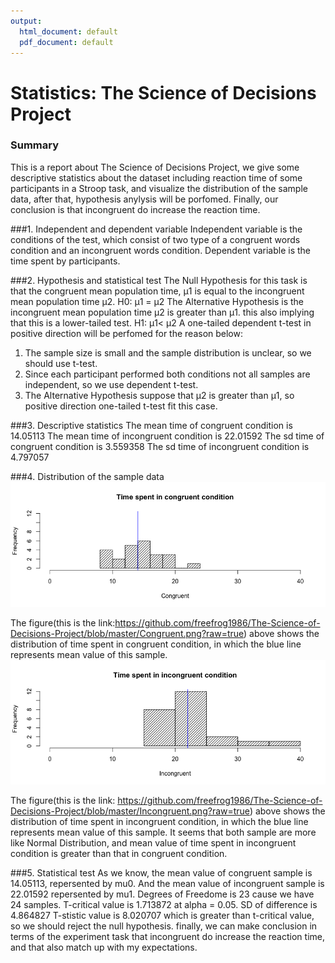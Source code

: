 ```yaml
---
output:
  html_document: default
  pdf_document: default
---
```

# Statistics: The Science of Decisions Project

### Summary
This is a report about The Science of Decisions Project, we give some descriptive statistics about the dataset including reaction time of some participants in a Stroop task, and visualize the distribution of the sample data, after that, hypothesis anylysis will be porfomed. Finally, our conclusion is that incongruent do increase the reaction time.

###1. Independent and dependent variable
Independent variable is the conditions of the test, which consist of two type of a congruent words condition and an incongruent words condition.
Dependent variable is the time spent by participants.

###2. Hypothesis and statistical test
The Null Hypothesis for this task is that the congruent mean population time,  μ1 is equal to the incongruent mean population time μ2.
H0: μ1 = μ2
The Alternative Hypothesis is the incongruent mean population time μ2 is greater than μ1. this also implying that this is a lower-tailed test.
H1: μ1< μ2
A one-tailed dependent t-test in positive direction will be perfomed for the reason below:
1. The sample size is small and the sample distribution is unclear, so we should use t-test.  
2. Since each participant performed both conditions not all samples are independent, so we use dependent t-test.
3. The Alternative Hypothesis suppose that μ2 is greater than μ1, so positive direction one-tailed t-test fit this case. 

###3. Descriptive statistics
The mean time of congruent condition is 14.05113
The mean time of incongruent condition is 22.01592
The sd time of congruent condition is 3.559358
The sd time of incongruent condition is 4.797057

###4. Distribution of the sample data
![](https://github.com/freefrog1986/The-Science-of-Decisions-Project/blob/master/Congruent.png?raw=true) 

The figure(this is the link:https://github.com/freefrog1986/The-Science-of-Decisions-Project/blob/master/Congruent.png?raw=true) above shows the distribution of time spent in congruent condition, in which the blue line represents mean value of this sample.
![](https://github.com/freefrog1986/The-Science-of-Decisions-Project/blob/master/Incongruent.png?raw=true) 

The figure(this is the link: https://github.com/freefrog1986/The-Science-of-Decisions-Project/blob/master/Incongruent.png?raw=true) above shows the distribution of time spent in incongruent condition, in which the blue line represents mean value of this sample. It seems that both sample are more like Normal Distribution, and mean value of time spent in incongruent condition is greater than that in congruent condition.

###5. Statistical test
As we know, the mean value of congruent sample is 14.05113, repersented by mu0. And the mean value of incongruent sample is 22.01592 repersented by mu1. 
Degrees of Freedome is 23 cause we have 24 samples.
T-critical value is 1.713872 at alpha = 0.05.
SD of difference is 4.864827
T-stistic value is 8.020707 which is greater than t-critical value, so we should reject the null hypothesis.
finally, we can make conclusion in terms of the experiment task that incongruent do increase the reaction time, and that also match up with my expectations.
